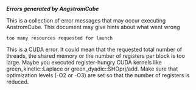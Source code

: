 ***Errors generated by AngstromCube***

This is a collection of error messages that may occur executing AnstromCube.
This document may give hints about what went wrong



    too many resources requested for launch

This is a CUDA error. It could mean that the requested total number of threads, the shared memory or the number of registers per block is too large.
Maybe you executed register-hungry CUDA kernels like green_kinetic::Laplace or green_dyadic::SHOprj/add.
Make sure that optimization levels (-O2 or -O3) are set so that the number of registers is reduced.

